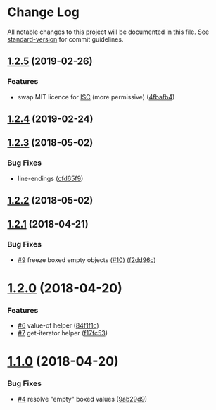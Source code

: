 # Change Log

All notable changes to this project will be documented in this file. See [standard-version](https://github.com/conventional-changelog/standard-version) for commit guidelines.

<a name="1.2.5"></a>

## [1.2.5](https://github.com/mylesj/with-iterator/compare/v1.2.4...v1.2.5) (2019-02-26)

### Features

-   swap MIT licence for [ISC](https://en.wikipedia.org/wiki/ISC_license) (more permissive) ([4fbafb4](https://github.com/mylesj/with-iterator/commit/4fbafb4))

<a name="1.2.4"></a>

## [1.2.4](https://github.com/mylesj/with-iterator/compare/v1.2.3...v1.2.4) (2019-02-24)

<a name="1.2.3"></a>

## [1.2.3](https://github.com/mylesj/with-iterator/compare/v1.2.2...v1.2.3) (2018-05-02)

### Bug Fixes

-   line-endings ([cfd65f9](https://github.com/mylesj/with-iterator/commit/cfd65f9))

<a name="1.2.2"></a>

## [1.2.2](https://github.com/mylesj/with-iterator/compare/v1.2.1...v1.2.2) (2018-05-02)

<a name="1.2.1"></a>

## [1.2.1](https://github.com/mylesj/with-iterator/compare/v1.2.0...v1.2.1) (2018-04-21)

### Bug Fixes

-   [#9](https://github.com/mylesj/with-iterator/issues/9) freeze boxed empty objects ([#10](https://github.com/mylesj/with-iterator/issues/10)) ([f2dd96c](https://github.com/mylesj/with-iterator/commit/f2dd96c))

<a name="1.2.0"></a>

# [1.2.0](https://github.com/mylesj/with-iterator/compare/v1.1.0...v1.2.0) (2018-04-20)

### Features

-   [#6](https://github.com/mylesj/with-iterator/issues/6) value-of helper ([84f1f1c](https://github.com/mylesj/with-iterator/commit/84f1f1c))
-   [#7](https://github.com/mylesj/with-iterator/issues/7) get-iterator helper ([f17fc53](https://github.com/mylesj/with-iterator/commit/f17fc53))

<a name="1.1.0"></a>

# [1.1.0](https://github.com/mylesj/with-iterator/compare/v1.0.3...v1.1.0) (2018-04-20)

### Bug Fixes

-   [#4](https://github.com/mylesj/with-iterator/issues/4) resolve "empty" boxed values ([9ab29d9](https://github.com/mylesj/with-iterator/commit/9ab29d9))
